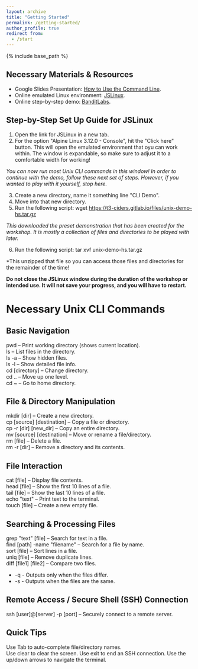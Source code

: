 ```yaml
---
layout: archive
title: "Getting Started"
permalink: /getting-started/
author_profile: true
redirect from:
  - /start
---
```


{% include base_path %}

Necessary Materials & Resources
------
* Google Slides Presentation: [How to Use the Command Line](https://docs.google.com/presentation/d/17vu6vvsbNUQ65irCu921e1luyEiU92aWmMy_3Yjzrxc/edit?usp=sharing).
* Online emulated Linux environment: [JSLinux](https://bellard.org/jslinux/).
* Online step-by-step demo: [BanditLabs](https://overthewire.org/wargames/bandit/).


Step-by-Step Set Up Guide for JSLinux
------
1. Open the link for JSLinux in a new tab.
2. For the option "Alpine Linux 3.12.0 - Console", hit the "Click here" button. This will open the emulated environment that oyu can work within. The window is expandable, so make sure to adjust it to a comfortable width for working!

*You can now run most Unix CLI commands in this window! In order to continue with the demo, follow these next set of steps. However, if you wanted to play with it yourself, stop here.*

3. Create a new directory, name it something line "CLI Demo".
4. Move into that new directory.
5. Run the following script:
	wget https://t3-ciders.gitlab.io/files/unix-demo-hs.tar.gz

*This downloaded the preset demonstration that has been created for the workshop. It is mostly a collection of files and directories to be played with later.*

6. Run the following script:
	tar xvf unix-demo-hs.tar.gz

*This unzipped that file so you can access those files and directories for the remainder of the time!

**Do not close the JSLinux window during the duration of the workshop or intended use. It will not save your progress, and you will have to restart.**


Necessary Unix CLI Commands
======

Basic Navigation
------
pwd – Print working directory (shows current location).  
ls – List files in the directory.  
ls -a – Show hidden files.  
ls -l – Show detailed file info.  
cd [directory] – Change directory.  
cd .. – Move up one level.  
cd ~ – Go to home directory.  


File & Directory Manipulation
------
mkdir [dir] – Create a new directory.  
cp [source] [destination] – Copy a file or directory.  
cp -r [dir] [new_dir] – Copy an entire directory.  
mv [source] [destination] – Move or rename a file/directory.  
rm [file] – Delete a file.  
rm -r [dir] – Remove a directory and its contents.  


File Interaction
------
cat [file] – Display file contents.  
head [file] – Show the first 10 lines of a file.  
tail [file] – Show the last 10 lines of a file.  
echo "text" – Print text to the terminal.  
touch [file] – Create a new empty file.  


Searching & Processing Files
------
grep "text" [file] – Search for text in a file.  
find [path] -name "filename" – Search for a file by name.  
sort [file] – Sort lines in a file.  
uniq [file] – Remove duplicate lines.  
diff [file1] [file2] – Compare two files.  

* -q - Outputs only when the files differ.
* -s - Outputs when the files are the same.


Remote Access / Secure Shell (SSH) Connection
------
ssh [user]@[server] -p [port] – Securely connect to a remote server.  


Quick Tips
------
Use Tab to auto-complete file/directory names.  
Use clear to clear the screen.
Use exit to end an SSH connection.
Use the up/down arrows to navigate the terminal.

